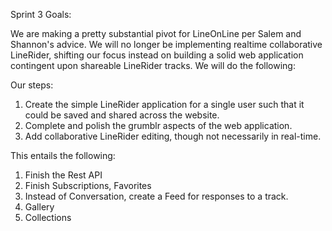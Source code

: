 Sprint 3 Goals:

We are making a pretty substantial pivot for LineOnLine per Salem and Shannon's advice. We will no longer be implementing realtime collaborative LineRider, shifting our focus instead on building a solid web application contingent upon shareable LineRider tracks. We will do the following:

Our steps:
1. Create the simple LineRider application for a single user such that it could be saved and shared across the website.
2. Complete and polish the grumblr aspects of the web application.
3. Add collaborative LineRider editing, though not necessarily in real-time.

This entails the following:

1. Finish the Rest API
2. Finish Subscriptions, Favorites
3. Instead of Conversation, create a Feed for responses to a track.
4. Gallery
5. Collections
